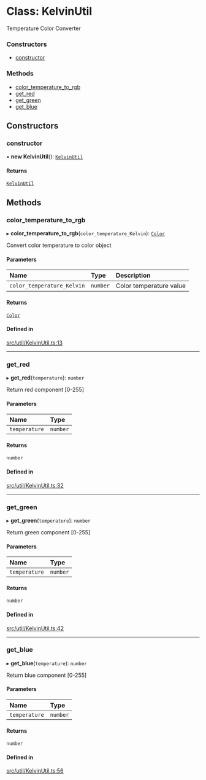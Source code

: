 # Class: KelvinUtil

Temperature Color Converter

### Constructors

- [constructor](KelvinUtil.md#constructor)

### Methods

- [color\_temperature\_to\_rgb](KelvinUtil.md#color_temperature_to_rgb)
- [get\_red](KelvinUtil.md#get_red)
- [get\_green](KelvinUtil.md#get_green)
- [get\_blue](KelvinUtil.md#get_blue)

## Constructors

### constructor

• **new KelvinUtil**(): [`KelvinUtil`](KelvinUtil.md)

#### Returns

[`KelvinUtil`](KelvinUtil.md)

## Methods

### color\_temperature\_to\_rgb

▸ **color_temperature_to_rgb**(`color_temperature_Kelvin`): [`Color`](Color.md)

Convert color temperature to color object

#### Parameters

| Name | Type | Description |
| :------ | :------ | :------ |
| `color_temperature_Kelvin` | `number` | Color temperature value |

#### Returns

[`Color`](Color.md)

#### Defined in

[src/util/KelvinUtil.ts:13](https://github.com/Orillusion/orillusion/blob/main/src/util/KelvinUtil.ts#L13)

___

### get\_red

▸ **get_red**(`temperature`): `number`

Return red component [0-255]

#### Parameters

| Name | Type |
| :------ | :------ |
| `temperature` | `number` |

#### Returns

`number`

#### Defined in

[src/util/KelvinUtil.ts:32](https://github.com/Orillusion/orillusion/blob/main/src/util/KelvinUtil.ts#L32)

___

### get\_green

▸ **get_green**(`temperature`): `number`

Return green component [0-255]

#### Parameters

| Name | Type |
| :------ | :------ |
| `temperature` | `number` |

#### Returns

`number`

#### Defined in

[src/util/KelvinUtil.ts:42](https://github.com/Orillusion/orillusion/blob/main/src/util/KelvinUtil.ts#L42)

___

### get\_blue

▸ **get_blue**(`temperature`): `number`

Return blue component [0-255]

#### Parameters

| Name | Type |
| :------ | :------ |
| `temperature` | `number` |

#### Returns

`number`

#### Defined in

[src/util/KelvinUtil.ts:56](https://github.com/Orillusion/orillusion/blob/main/src/util/KelvinUtil.ts#L56)
